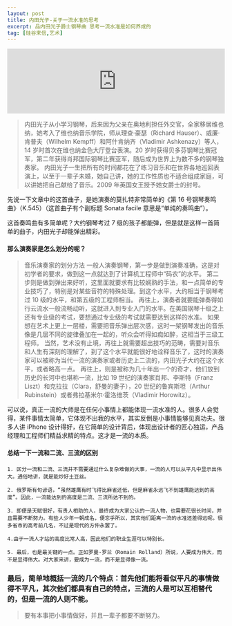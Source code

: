 ```yaml
---
layout: post
title: 内田光子-关于一流水准的思考
excerpt: 品内田光子爵士钢琴曲 思考一流水准是如何养成的
tag: [硅谷来信,艺术]
---
```


<iframe allow="autoplay *; encrypted-media *;" frameborder="0" height="150" style="width:100%;max-width:660px;overflow:hidden;background:transparent;" sandbox="allow-forms allow-popups allow-same-origin allow-scripts allow-storage-access-by-user-activation allow-top-navigation-by-user-activation" src="https://embed.music.apple.com/cn/album/piano-sonata-no-16-in-c-k-545-sonata-facile-i-allegro/83736233?i=83736570"></iframe>

>内田光子从小学习钢琴，后来因为父亲在奥地利担任外交官，全家移居维也纳，她考入了维也纳音乐学院，师从理查·豪瑟（Richard Hauser）、威廉·肯普夫（Wilhelm Kempff）和阿什肯纳齐（Vladimir Ashkenazy）等人，14 岁时首次在维也纳金色大厅登台表演。20 岁时获得贝多芬钢琴比赛冠军，第二年获得肖邦国际钢琴比赛亚军，随后成为世界上为数不多的钢琴独奏家。
>内田光子一生把所有的时间都花在了练习音乐和在世界各地巡回表演上，以至于一辈子未婚，她自己讲，她的工作性质也不适合组成家庭，可以讲她把自己献给了音乐。2009 年英国女王授予她女爵士的封号。

先说一下文章中的这首曲子，是她演奏的莫扎特非常简单的《第 16 号钢琴奏鸣曲》（K.545）（这首曲子有个副标题 Sonata facile 意思是“单纯的奏鸣曲”）。

这首奏鸣曲有多简单呢？大约钢琴考过 7 级的孩子都能弹，但是就是这样一首简单的曲子，内田光子却能弹出精彩。

#### 那么演奏家是怎么划分的呢？

>音乐演奏家的划分方法
一般人演奏钢琴，第一步是做到演奏准确，这是对初学者的要求，做到这一点就达到了计算机工程师中“码农”的水平。
第二步则是做到弹出来好听，这里面就要求有比较娴熟的手法，和一点简单的专业技巧了，特别是对某些音符的特殊处理。到这个水平，大约相当于钢琴考过 10 级的水平，和第五级的工程师相当。
再往上，演奏者就要能弹奏得如行云流水一般流畅动听，这就进入到专业入门的水平。在美国钢琴十级之上还有专业级的考试，要想通过专业级的考试就需要达到这样的水准。
如果想在艺术上更上一层楼，需要把音乐弹出层次感，这时一架钢琴发出的音乐像是几层不同的旋律叠加在一起的，听众会听得如痴如醉，这相当于三级工程师。
当然，艺术没有止境，再往上就需要超出技巧的范畴，需要对音乐和人生有深刻的理解了，到了这个水平就能很好地诠释音乐了，这时的演奏家可以被称为当代一流的演奏家或者历史上二流的，内田光子大约在这个水平，或者略高一点。
再往上，则是被称为几十年出一个的奇才，他们放到历史的长河中也堪称一流，比如 19 世纪的演奏家肖邦、李斯特（Franz Liszt）和克拉拉（Clara，舒曼的妻子），20 世纪的鲁宾斯坦（Arthur Rubinstein）或者弗拉基米尔·霍洛维茨（Vladimir Horowitz）。

可以说，真正一流的大师是在任何小事情上都能体现一流水准的人。很多人会觉得，某件事情太简单，它体现不出我的水平，其实反倒是小事情能够见真功夫。很多人讲 iPhone 设计得好，在它简单的设计背后，体现出设计者的匠心独运，产品经理和工程师们精益求精的特点。这才是一流的本质。

#### 总结一下一流和二流、三流的区别
```
1. 区分一流和二流、三流并不需要通过什么复杂难做的大事，一流的人可以从平凡中显示出伟大。通俗地讲，就是能炒好土豆丝。

2. 俄罗斯有句谚语，“虽然雄鹰有时飞得比麻雀还低，但是麻雀永远飞不到雄鹰能达到的高度”。因此，一流能达到的高度是二流、三流所达不到的。

3. 即便是天赋很好，有贵人相助的人，最终成为大家公认的一流人物，也需要花很长时间，并且需要不断努力。有些人少年一朝成名，便忘乎所以，其实他们距离一流的水准还差得远呢。很多省市的高考前几名，不过是现代的方仲永罢了。

4.由于一流人才站的高度比常人高，因此他们的职业生涯可以特别长。

5. 最后，也是最关键的一点。正如罗曼·罗兰（Romain Rolland）所说，人要成为伟大，而不是显得伟大。对大家来讲，要成为一流，而不是显得像一流。

```

### 最后，简单地概括一流的几个特点：首先他们能将看似平凡的事情做得不平凡，其次他们都具有自己的特点，三流的人是可以互相替代的，但是一流的人则不能。

> 要有本事把小事情做好，并且一辈子都要不断努力。
